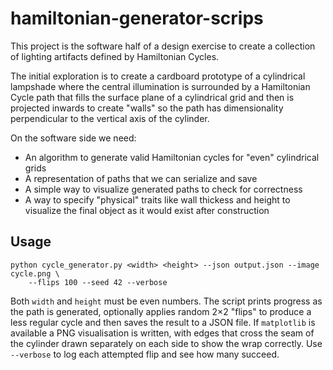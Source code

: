 # hamiltonian-generator-scrips


This project is the software half of a design exercise to create a collection of lighting artifacts defined by Hamiltonian Cycles.

The initial exploration is to create a cardboard prototype of a cylindrical lampshade where the central illumination is surrounded by a Hamiltonian Cycle path that fills the surface plane of a cylindrical grid and then is projected inwards to create "walls" so the path has dimensionality perpendicular to the vertical axis of the cylinder.

On the software side we need:

- An algorithm to generate valid Hamiltonian cycles for "even" cylindrical grids
- A representation of paths that we can serialize and save
- A simple way to visualize generated paths to check for correctness
- A way to specify "physical" traits like wall thickess and height to visualize the final object as it would exist after construction


## Usage

```
python cycle_generator.py <width> <height> --json output.json --image cycle.png \
    --flips 100 --seed 42 --verbose
```

Both `width` and `height` must be even numbers. The script prints progress as the path is generated,
optionally applies random 2×2 "flips" to produce a less regular cycle and then saves the result to a
JSON file. If `matplotlib` is available a PNG visualisation is written, with edges that cross the
seam of the cylinder drawn separately on each side to show the wrap correctly. Use `--verbose` to
log each attempted flip and see how many succeed.
